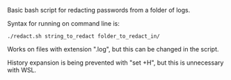 Basic bash script for redacting passwords from a folder of logs.

Syntax for running on command line is:

```
./redact.sh string_to_redact folder_to_redact_in/
```

Works on files with extension ".log", but this can be changed in the script. 

History expansion is being prevented with "set +H", but this is unnecessary with WSL. 